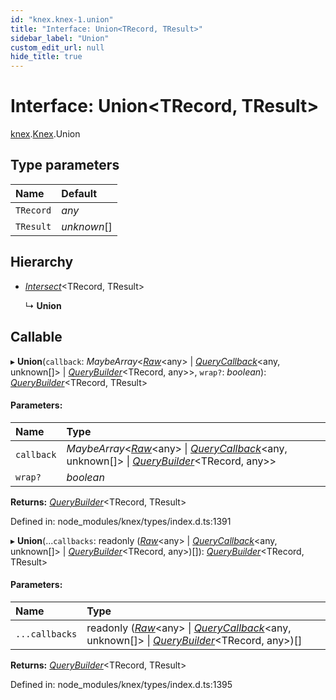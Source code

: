 ```yaml
---
id: "knex.knex-1.union"
title: "Interface: Union<TRecord, TResult>"
sidebar_label: "Union"
custom_edit_url: null
hide_title: true
---
```


# Interface: Union<TRecord, TResult\>

[knex](../modules/knex.md).[Knex](../modules/knex.knex-1.md).Union

## Type parameters

Name | Default |
:------ | :------ |
`TRecord` | *any* |
`TResult` | *unknown*[] |

## Hierarchy

* [*Intersect*](knex.knex-1.intersect.md)<TRecord, TResult\>

  ↳ **Union**

## Callable

▸ **Union**(`callback`: *MaybeArray*<[*Raw*](knex.knex-1.raw.md)<any\> \| [*QueryCallback*](../modules/knex.knex-1.md#querycallback)<any, unknown[]\> \| [*QueryBuilder*](../classes/knex.knex-1.querybuilder.md)<TRecord, any\>\>, `wrap?`: *boolean*): [*QueryBuilder*](../classes/knex.knex-1.querybuilder.md)<TRecord, TResult\>

#### Parameters:

Name | Type |
:------ | :------ |
`callback` | *MaybeArray*<[*Raw*](knex.knex-1.raw.md)<any\> \| [*QueryCallback*](../modules/knex.knex-1.md#querycallback)<any, unknown[]\> \| [*QueryBuilder*](../classes/knex.knex-1.querybuilder.md)<TRecord, any\>\> |
`wrap?` | *boolean* |

**Returns:** [*QueryBuilder*](../classes/knex.knex-1.querybuilder.md)<TRecord, TResult\>

Defined in: node_modules/knex/types/index.d.ts:1391

▸ **Union**(...`callbacks`: readonly ([*Raw*](knex.knex-1.raw.md)<any\> \| [*QueryCallback*](../modules/knex.knex-1.md#querycallback)<any, unknown[]\> \| [*QueryBuilder*](../classes/knex.knex-1.querybuilder.md)<TRecord, any\>)[]): [*QueryBuilder*](../classes/knex.knex-1.querybuilder.md)<TRecord, TResult\>

#### Parameters:

Name | Type |
:------ | :------ |
`...callbacks` | readonly ([*Raw*](knex.knex-1.raw.md)<any\> \| [*QueryCallback*](../modules/knex.knex-1.md#querycallback)<any, unknown[]\> \| [*QueryBuilder*](../classes/knex.knex-1.querybuilder.md)<TRecord, any\>)[] |

**Returns:** [*QueryBuilder*](../classes/knex.knex-1.querybuilder.md)<TRecord, TResult\>

Defined in: node_modules/knex/types/index.d.ts:1395
